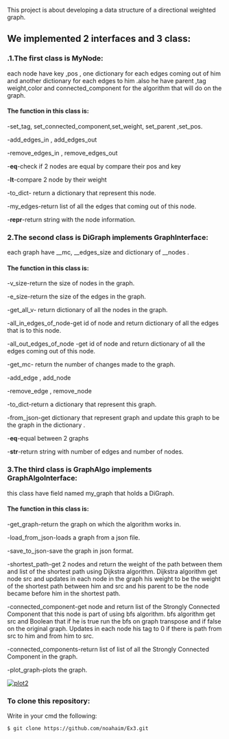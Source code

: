 This project is about developing a data structure of a directional weighted graph.

## We implemented 2 interfaces and 3 class:

### .1.The first class is MyNode:

each node have key ,pos , one dictionary for each edges coming out of him and another dictionary for each edges to him .also he have  parent ,tag  weight,color and connected_component for the algorithm that will do on the graph.
#### The function in this class is:
-set_tag, set_connected_component,set_weight, set_parent ,set_pos.

-add_edges_in , add_edges_out

-remove_edges_in , remove_edges_out

-__eq__-check if 2 nodes are equal by compare their pos and key

-__lt__-compare 2 node by their weight

-to_dict- return a  dictionary that represent this node.

-my_edges-return list of all the edges that coming out of this node.

-__repr__-return string with the node information. 

### 2.The second class is DiGraph implements GraphInterface:
each graph have __mc, __edges_size and dictionary  of __nodes .

#### The function in this class is:

-v_size-return the size of nodes in the graph.

-e_size-return the size of the edges in the graph.

-get_all_v- return dictionary  of all the nodes in the graph.

-all_in_edges_of_node-get id of node and return dictionary  of all the edges that is to this node.

-all_out_edges_of_node -get id of node and return dictionary  of all the edges coming out of this node.

-get_mc- return the number of changes made to the graph.

-add_edge , add_node

-remove_edge , remove_node

-to_dict-return a dictionary  that represent this graph.

-from_json-get dictionary  that represent graph and update this graph to be the graph in the dictionary  .

-__eq__-equal between 2 graphs

-__str__-return string with number of edges and number of nodes.

### 3.The third class is GraphAlgo implements GraphAlgoInterface:
this class have field named my_graph that holds a DiGraph.

#### The function in this class is:
-get_graph-return the graph on which the algorithm works in.

-load_from_json-loads a graph from a json file.

-save_to_json-save the graph in json format.

-shortest_path-get 2 nodes and return the weight of the path between them and list of the shortest path using Dijkstra algorithm. Dijkstra algorithm get node src and updates in each node in the graph his weight to be the weight of the shortest path between him and src and his parent to be the node became before him in the shortest path.

-connected_component-get node and return list of the Strongly Connected Component that this node is part of using bfs algorithm. bfs algorithm get src and Boolean that if he is true run the bfs on graph transpose and if false on the original graph. Updates in each node his tag to 0 if there is path from src to him and from him to src.

-connected_components-return list of list of all the Strongly Connected Component in the graph.

-plot_graph-plots the graph.

<a href="https://ibb.co/9wY3QLN"><img src="https://i.ibb.co/KNyzTkX/plot2.png" alt="plot2" border="0"></a>
 
### To clone this repository:
Write in your cmd the following:
```buildoutcfg
$ git clone https://github.com/noahaim/Ex3.git
```

